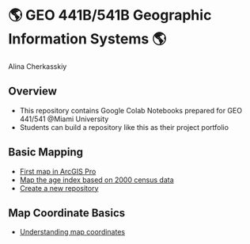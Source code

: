 # :earth_americas: GEO 441B/541B Geographic Information Systems :earth_americas:

Alina Cherkasskiy

## Overview
- This repository contains Google Colab Notebooks prepared for GEO 441/541 @Miami University
- Students can build a repository like this as their project portfolio

## Basic Mapping

- [First map in ArcGIS Pro](https://github.com/allycat59/gis-project-portfolio-geo441-541b/tree/main/basic-mapping)
- [Map the age index based on 2000 census data](https://github.com/jiashenyue/geo441-541/blob/main/basic-mapping/age-index-mapping.ipynb)
- [Create a new repository](https://github.com/allycat59/gis-project-portfolio-geo441-541b/blob/main/basic-mapping/week1-arcgis-mapping.ipynb)
## Map Coordinate Basics

- [Understanding map coordinates](https://github.com/jiashenyue/geo441-541/blob/main/map-coordinates-basics/understanding-coordinates.ipynb)
